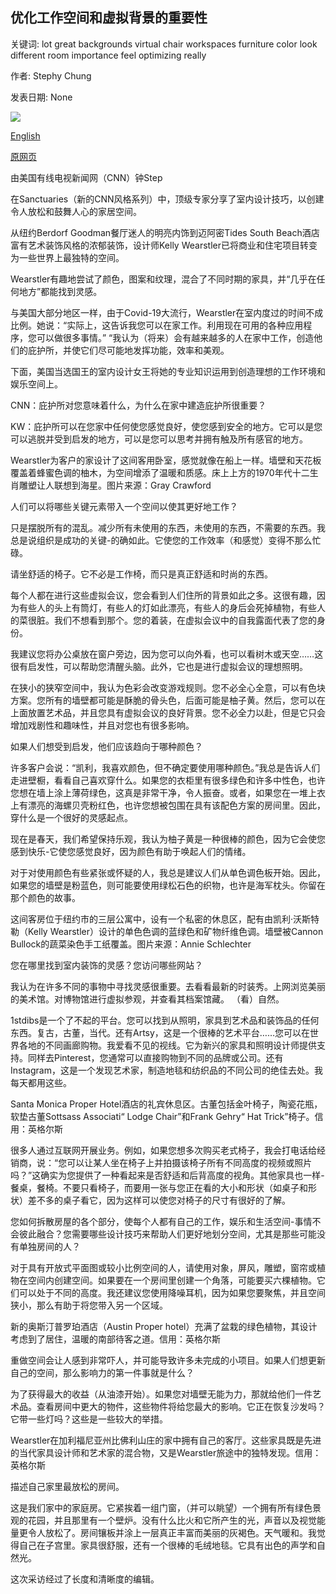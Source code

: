 ## 优化工作空间和虚拟背景的重要性

关键词: lot great backgrounds virtual chair workspaces furniture color look different room importance feel optimizing really

作者: Stephy Chung

发表日期: None

![](https://cdn.cnn.com/cnnnext/dam/assets/200417001657-01-kelly-wearstler-restricted-super-tease.jpg)

[English](Optimizing%20workspaces%20and%20the%20importance%20of%20virtual%20backgrounds.md)

[原网页](https://edition.cnn.com/style/article/kelly-wearstler-sanctuaries/index.html)

由美国有线电视新闻网（CNN）钟Step

在Sanctuaries（新的CNN风格系列）中，顶级专家分享了室内设计技巧，以创建令人放松和鼓舞人心的家居空间。

从纽约Berdorf Goodman餐厅迷人的明亮内饰到迈阿密Tides South Beach酒店富有艺术装饰风格的浓郁装饰，设计师Kelly Wearstler已将商业和住宅项目转变为一些世界上最独特的空间。

Wearstler有趣地尝试了颜色，图案和纹理，混合了不同时期的家具，并“几乎在任何地方”都能找到灵感。

与美国大部分地区一样，由于Covid-19大流行，Wearstler在室内度过的时间不成比例。她说：“实际上，这告诉我您可以在家工作。利用现在可用的各种应用程序，您可以做很多事情。” “我认为（将来）会有越来越多的人在家中工作，创造他们的庇护所，并使它们尽可能地发挥功能，效率和美观。

下面，美国当选国王的室内设计女王将她的专业知识运用到创造理想的工作环境和娱乐空间上。

CNN：庇护所对您意味着什么，为什么在家中建造庇护所很重要？

KW：庇护所可以在您家中任何使您感觉良好，使您感到安全的地方。它可以是您可以逃脱并受到启发的地方，可以是您可以思考并拥有触及所有感官的地方。

Wearstler为客户的家设计了这间客用卧室，感觉就像在船上一样。墙壁和天花板覆盖着蜂蜜色调的柚木，为空间增添了温暖和质感。床上上方的1970年代十二生肖雕塑让人联想到海星。图片来源：Gray Crawford

人们可以将哪些关键元素带入一个空间以使其更好地工作？

只是摆脱所有的混乱。减少所有未使用的东西，未使用的东西，不需要的东西。我总是说组织是成功的关键-的确如此。它使您的工作效率（和感觉）变得不那么忙碌。

请坐舒适的椅子。它不必是工作椅，而只是真正舒适和时尚的东西。

每个人都在进行这些虚拟会议，您会看到人们住所的背景如此之多。这很有趣，因为有些人的头上有筒灯，有些人的灯如此漂亮，有些人的身后会死掉植物，有些人的菜很脏。我们不想看到那个。您的着装，在虚拟会议中的自我露面代表了您的身份。

我建议您将办公桌放在窗户旁边，因为您可以向外看，也可以看树木或天空……这很有启发性，可以帮助您清醒头脑。此外，它也是进行虚拟会议的理想照明。

在狭小的狭窄空间中，我认为色彩会改变游戏规则。您不必全心全意，可以有色块方案。您所有的墙壁都可能是酥脆的骨头色，后面可能是柚子黄。然后，您可以在上面放置艺术品，并且您具有虚拟会议的良好背景。您不必全力以赴，但是它只会增加戏剧性和趣味性，并且对您也有很多影响。

如果人们想受到启发，他们应该趋向于哪种颜色？

许多客户会说：“凯利，我喜欢颜色，但不确定要使用哪种颜色。”我总是告诉人们走进壁橱，看看自己喜欢穿什么。如果您的衣柜里有很多绿色和许多中性色，也许您想在墙上涂上薄荷绿色，这真是非常干净，令人振奋。或者，如果您在一堆上衣上有漂亮的海螺贝壳粉红色，也许您想被包围在具有该配色方案的房间里。因此，穿什么是一个很好的灵感起点。

现在是春天，我们希望保持乐观，我认为柚子黄是一种很棒的颜色，因为它会使您感到快乐-它使您感觉良好，因为颜色有助于唤起人们的情绪。

对于对使用颜色有些紧张或怀疑的人，我总是建议人们从单色调色板开始。因此，如果您的墙壁是粉蓝色，则可能要使用绿松石色的织物，也许是海军枕头。你留在那个颜色的故事。

这间客房位于纽约市的三层公寓中，设有一个私密的休息区，配有由凯利·沃斯特勒（Kelly Wearstler）设计的单色色调的蓝绿色和矿物纤维色调。墙壁被Cannon Bullock的蔬菜染色手工纸覆盖。图片来源：Annie Schlechter

您在哪里找到室内装饰的灵感？您访问哪些网站？

我认为在许多不同的事物中寻找灵感很重要。去看看最新的时装秀。上网浏览美丽的美术馆。对博物馆进行虚拟参观，并查看其档案馆藏。 （看）自然。

1stdibs是一个了不起的平台。您可以找到从照明，家具到艺术品和装饰品的任何东西。复古，古董，当代。还有Artsy，这是一个很棒的艺术平台……您可以在世界各地的不同画廊购物。我爱看不见的视线。它为新兴的家具和照明设计师提供支持。同样去Pinterest，您通常可以直接购物到不同的品牌或公司。还有Instagram，这是一个发现艺术家，制造地毯和纺织品的不同公司的绝佳去处。我每天都用这些。

Santa Monica Proper Hotel酒店的礼宾休息区。古董包括金叶椅子，陶瓷花瓶，软垫古董Sottsass Associati“ Lodge Chair”和Frank Gehry“ Hat Trick”椅子。信用：英格尔斯

很多人通过互联网开展业务。例如，如果您想多次购买老式椅子，我会打电话给经销商，说：“您可以让某人坐在椅子上并拍摄该椅子所有不同高度的视频或照片吗？”这确实为您提供了一种看起来是否舒适和后背高度的视角。其他家具也一样-餐桌，餐椅。不要只看椅子，而要用一张与您正在看的大小和形状（如桌子和形状）差不多的桌子看它，因为这样可以使您对椅子的尺寸有很好的了解。

您如何拆散房屋的各个部分，使每个人都有自己的工作，娱乐和生活空间-事情不会彼此融合？您需要哪些设计技巧来帮助人们更好地划分空间，尤其是那些可能没有单独房间的人？

对于具有开放式平面图或较小比例空间的人，请使用对象，屏风，雕塑，窗帘或植物在空间内创建空间。如果要在一个房间里创建一个角落，可能要买六棵植物。它们可以处于不同的高度。我还建议您使用降噪耳机，因为如果您要聚焦，并且空间狭小，那么有助于将您带入另一个区域。

新的奥斯汀普罗珀酒店（Austin Proper hotel）充满了盆栽的绿色植物，其设计考虑到了居住，温暖的南部待客之道。信用：英格尔斯

重做空间会让人感到非常吓人，并可能导致许多未完成的小项目。如果人们想更新自己的空间，那么影响力的第一件事就是什么？

为了获得最大的收益（从油漆开始）。如果您对墙壁无能为力，那就给他们一件艺术品。查看房间中更大的物件，这些物件将给您最大的影响。它正在恢复沙发吗？它带一些灯吗？这些是一些较大的举措。

Wearstler在加利福尼亚州比佛利山庄的家中拥有自己的客厅。这些家具既是先进的当代家具设计师和艺术家的混合物，又是Wearstler旅途中的独特发现。信用：英格尔斯

描述自己家里最放松的房间。

这是我们家中的家庭房。它紧挨着一组门窗，（并可以眺望）一个拥有所有绿色景观的花园，并且那里有一个壁炉。没有什么比火和它所产生的光，声音以及视觉能量更令人放松了。房间镶板并涂上一层真正丰富而美丽的灰褐色。天气暖和。我觉得自己在子宫里。家具很舒服，还有一个很棒的毛绒地毯。它具有出色的声学和自然光。

这次采访经过了长度和清晰度的编辑。